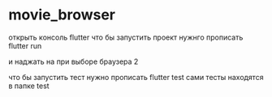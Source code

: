 # movie_browser
открыть консоль flutter
что бы запустить проект нужнго прописать flutter run

и наджать на при выборе браузера 2

что бы запустить тест нужно прописать flutter test
сами тесты находятся в папке test
